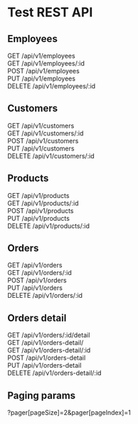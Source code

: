 # Test REST API

## Employees

GET     /api/v1/employees  
GET     /api/v1/employees/:id  
POST    /api/v1/employees  
PUT     /api/v1/employees  
DELETE  /api/v1/employees/:id  

## Customers

GET     /api/v1/customers  
GET     /api/v1/customers/:id  
POST    /api/v1/customers  
PUT     /api/v1/customers  
DELETE  /api/v1/customers/:id  

## Products

GET     /api/v1/products  
GET     /api/v1/products/:id  
POST    /api/v1/products  
PUT     /api/v1/products  
DELETE  /api/v1/products/:id  

## Orders

GET     /api/v1/orders  
GET     /api/v1/orders/:id  
POST    /api/v1/orders  
PUT     /api/v1/orders  
DELETE  /api/v1/orders/:id  

## Orders detail

GET     /api/v1/orders/:id/detail  
GET     /api/v1/orders-detail/  
GET     /api/v1/orders-detail/:id  
POST    /api/v1/orders-detail  
PUT     /api/v1/orders-detail  
DELETE  /api/v1/orders-detail/:id  

## Paging params

?pager[pageSize]=2&pager[pageIndex]=1  
